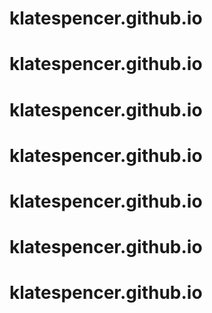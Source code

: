 # klatespencer.github.io
# klatespencer.github.io
# klatespencer.github.io
# klatespencer.github.io
# klatespencer.github.io
# klatespencer.github.io
# klatespencer.github.io
